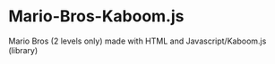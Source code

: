 # Mario-Bros-Kaboom.js

Mario Bros (2 levels only) made with HTML and Javascript/Kaboom.js (library)
